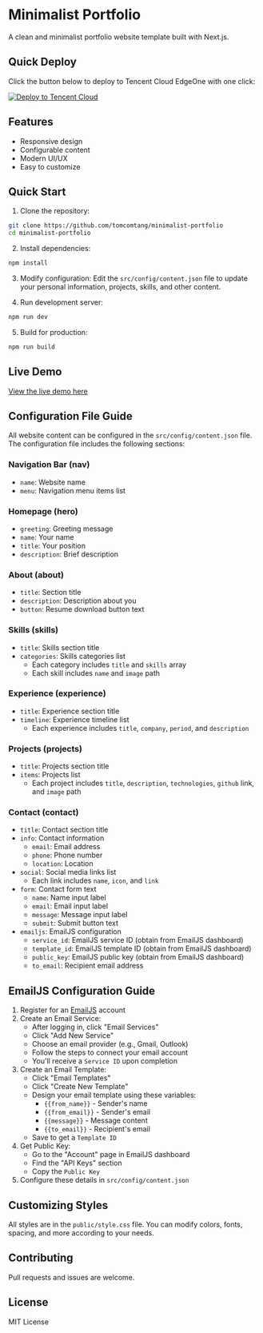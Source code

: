 # Minimalist Portfolio

A clean and minimalist portfolio website template built with Next.js.

## Quick Deploy

Click the button below to deploy to Tencent Cloud EdgeOne with one click:

[![Deploy to Tencent Cloud](https://img.shields.io/badge/Deploy%20to-Tencent%20Cloud-blue)](https://console.tencentcloud.com/edgeone/pages/new?template=https://github.com/tomcomtang/minimalist-portfolio&output-directory=./out&build-command=npm%20run%20build&install-command=npm%20install)

## Features

- Responsive design
- Configurable content
- Modern UI/UX
- Easy to customize

## Quick Start

1. Clone the repository:

```bash
git clone https://github.com/tomcomtang/minimalist-portfolio
cd minimalist-portfolio
```

2. Install dependencies:

```bash
npm install
```

3. Modify configuration:
   Edit the `src/config/content.json` file to update your personal information, projects, skills, and other content.

4. Run development server:

```bash
npm run dev
```

5. Build for production:

```bash
npm run build
```

## Live Demo

[View the live demo here](https://minimalist-portfolio.edgeone.app/)

## Configuration File Guide

All website content can be configured in the `src/config/content.json` file. The configuration file includes the following sections:

### Navigation Bar (nav)

- `name`: Website name
- `menu`: Navigation menu items list

### Homepage (hero)

- `greeting`: Greeting message
- `name`: Your name
- `title`: Your position
- `description`: Brief description

### About (about)

- `title`: Section title
- `description`: Description about you
- `button`: Resume download button text

### Skills (skills)

- `title`: Skills section title
- `categories`: Skills categories list
  - Each category includes `title` and `skills` array
  - Each skill includes `name` and `image` path

### Experience (experience)

- `title`: Experience section title
- `timeline`: Experience timeline list
  - Each experience includes `title`, `company`, `period`, and `description`

### Projects (projects)

- `title`: Projects section title
- `items`: Projects list
  - Each project includes `title`, `description`, `technologies`, `github` link, and `image` path

### Contact (contact)

- `title`: Contact section title
- `info`: Contact information
  - `email`: Email address
  - `phone`: Phone number
  - `location`: Location
- `social`: Social media links list
  - Each link includes `name`, `icon`, and `link`
- `form`: Contact form text
  - `name`: Name input label
  - `email`: Email input label
  - `message`: Message input label
  - `submit`: Submit button text
- `emailjs`: EmailJS configuration
  - `service_id`: EmailJS service ID (obtain from EmailJS dashboard)
  - `template_id`: EmailJS template ID (obtain from EmailJS dashboard)
  - `public_key`: EmailJS public key (obtain from EmailJS dashboard)
  - `to_email`: Recipient email address

## EmailJS Configuration Guide

1. Register for an [EmailJS](https://www.emailjs.com/) account
2. Create an Email Service:
   - After logging in, click "Email Services"
   - Click "Add New Service"
   - Choose an email provider (e.g., Gmail, Outlook)
   - Follow the steps to connect your email account
   - You'll receive a `Service ID` upon completion
3. Create an Email Template:
   - Click "Email Templates"
   - Click "Create New Template"
   - Design your email template using these variables:
     - `{{from_name}}` - Sender's name
     - `{{from_email}}` - Sender's email
     - `{{message}}` - Message content
     - `{{to_email}}` - Recipient's email
   - Save to get a `Template ID`
4. Get Public Key:
   - Go to the "Account" page in EmailJS dashboard
   - Find the "API Keys" section
   - Copy the `Public Key`
5. Configure these details in `src/config/content.json`

## Customizing Styles

All styles are in the `public/style.css` file. You can modify colors, fonts, spacing, and more according to your needs.

## Contributing

Pull requests and issues are welcome.

## License

MIT License
